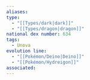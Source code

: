 ```yaml
---
aliases: 
type:
  - "[[Types/dark|dark]]"
  - "[[Types/dragon|dragon]]"
national dex number: 634
tags:
  - Unova
evolution line:
  - "[[Pokémon/Deino|Deino]]"
  - "[[Pokémon/Hydreigon]]"
associated: 
---
```

